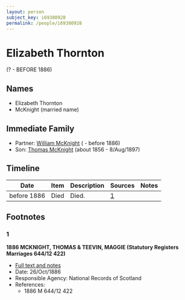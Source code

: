 ```yaml
---
layout: person
subject_key: i69380928
permalink: /people/i69380928
---
```


# Elizabeth Thornton
(? - BEFORE 1886)

## Names

* Elizabeth Thornton
* McKnight (married name)

## Immediate Family

* Partner: [William McKnight](./@38388851@-william-mcknight-b-d1886.md) ( - before 1886)
* Son: [Thomas McKnight](./@6387698@-thomas-mcknight-b1856-d1897-8-8.md) (about 1856 - 8/Aug/1897)

## Timeline

Date | Item | Description | Sources | Notes
---|---|---|---|---
before 1886 | Died | Died. | [1](#1) | 

## Footnotes

### 1

**1886 MCKNIGHT, THOMAS & TEEVIN, MAGGIE (Statutory Registers Marriages 644/12 422)**

* [Full text and notes](../sources/@45397776@-1886-mcknight,-thomas-&-teevin,-maggie-statutory-registers-marriages-644-12-422-.md)
* Date: 26/Oct/1886
* Responsible Agency: National Records of Scotland
* References: 
  * 1886 M 644/12 422

